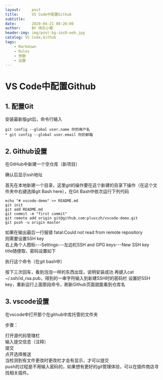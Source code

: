 ```yaml
---
layout:     post
title:      VS Code中配置Github
subtitle:   
date:       2020-04-21 08:26:00
author:     BY 快乐小猪
header-img: img/post-bg-ios9-web.jpg
catalog: VS Code,Github
tags:
    - Markdown
    - Rules
    - 参数
    - 设置
---
```

# VS Code中配置Github

## 1. 配置Git

安装最新版git后，命令行输入
```dos
git config --global user.name 你的用户名  
* git config --global user.email 你的邮箱
```

## 2. Github设置

在GitHub中新建一个空仓库（新项目）

确认后显示ssh地址  

首先在本地新建一个目录，这里git的操作要在这个新建的目录下操作（在这个文件夹中右键选择git Bash here），在Git Bash中依次运行下列代码

```dos
echo "# vscode-demo" >> README.md  
git init  
git add README.md  
git commit -m "first commit"  
git remote add origin git@github.com:plusczh/vscode-demo.git  
git push -u origin master  
```

如果在输出最后一行报错 fatal:Could not read from remote repository  
则需要设置SSH key  
右上角个人图标---Settings---左边栏SSH and GPG keys---New SSH key  
title随便取，密码设置如下  

执行这个命令（在git bash中）

按下三次回车，看到泡泡一样的东西出现，说明安装成功
再键入cat ~/.ssh/id_rsa.pub，得到的一串字符输入到新建SSH时的密码栏
设置好SSH key，重新运行上面那段命令，刷新Github页面就能看到仓库名

## 3. vscode设置

在vscode中打开那个在github中库托管的文件夹

步骤：

打开源代码管理栏  
输入提交信息（注释）  
提交  
点开选择推送  
当检测到有文件更改时更改栏才会有显示，才可以提交  
push的过程是不用输入密码的，如果想有更好的git管理体验，可以在插件商店寻找相关插件。

